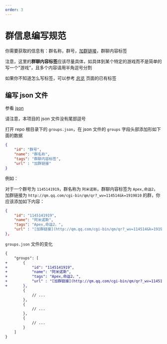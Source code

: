 ```yaml
---
order: 3
---
```


# 群信息编写规范

你需要获取的信息有：群名称，群号，[加群链接](/contributing/获取加群链接.html)，群聊内容标签

注意，这里的**群聊内容标签**应该尽量具体，如具体到某个特定的游戏而不是简单的写一个"游戏"，且多个内容请用半角逗号分割

如果你不知道怎么写标签，可以参考 [总览](/groups) 页面的已有标签

## 编写 json 文件

参看 [json](https://www.runoob.com/json/json-tutorial.html) 

请注意，本项目的 json 文件没有尾部逗号

打开 repo 根目录下的 `groups.json`，在 json 文件的 `groups` 字段头部添加形如下面的数据

```json
{
    "id": "群号",
    "name": "群名称",
    "tags": "群聊内容标签",
    "url" : "加群链接"
}
```

例如：

对于一个群号为 `1145141919`，群名称为 `阿米诺斯`，群聊内容标签为 `Apex,命运2`，加群链接为 `http://qm.qq.com/cgi-bin/qm/qr?_wv=114514&k=1919810` 的群，你应该添加如下内容：

```json
{
    "id": "1145141919",
    "name": "阿米诺斯",
    "tags": "Apex,命运2，",
    "url" : "[加群链接](http://qm.qq.com/cgi-bin/qm/qr?_wv=114514&k=1919810)"
},
```

`groups.json` 文件的变化
```diff
{
    "groups": [
+       {
+           "id": "1145141919",
+           "name": "阿米诺斯",
+           "tags": "Apex,命运2，",
+           "url" : "[加群链接](http://qm.qq.com/cgi-bin/qm/qr?_wv=114514&k=1919810)"
+       },
        {
            // ...
        },
        {
            // ...
        },
        {
            // ...
        }
    ]
}
```